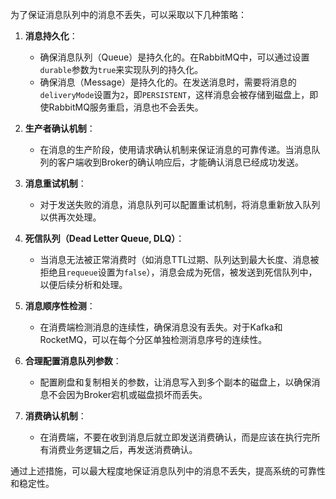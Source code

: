 为了保证消息队列中的消息不丢失，可以采取以下几种策略：

1. **消息持久化**：
   - 确保消息队列（Queue）是持久化的。在RabbitMQ中，可以通过设置`durable`参数为`true`来实现队列的持久化。
   - 确保消息（Message）是持久化的。在发送消息时，需要将消息的`deliveryMode`设置为`2`，即`PERSISTENT`，这样消息会被存储到磁盘上，即使RabbitMQ服务重启，消息也不会丢失。

2. **生产者确认机制**：
   - 在消息的生产阶段，使用请求确认机制来保证消息的可靠传递。当消息队列的客户端收到Broker的确认响应后，才能确认消息已经成功发送。

3. **消息重试机制**：
   - 对于发送失败的消息，消息队列可以配置重试机制，将消息重新放入队列以供再次处理。

4. **死信队列（Dead Letter Queue, DLQ）**：
   - 当消息无法被正常消费时（如消息TTL过期、队列达到最大长度、消息被拒绝且`requeue`设置为`false`），消息会成为死信，被发送到死信队列中，以便后续分析和处理。

5. **消息顺序性检测**：
   - 在消费端检测消息的连续性，确保消息没有丢失。对于Kafka和RocketMQ，可以在每个分区单独检测消息序号的连续性。

6. **合理配置消息队列参数**：
   - 配置刷盘和复制相关的参数，让消息写入到多个副本的磁盘上，以确保消息不会因为Broker宕机或磁盘损坏而丢失。

7. **消费确认机制**：
   - 在消费端，不要在收到消息后就立即发送消费确认，而是应该在执行完所有消费业务逻辑之后，再发送消费确认。

通过上述措施，可以最大程度地保证消息队列中的消息不丢失，提高系统的可靠性和稳定性。
